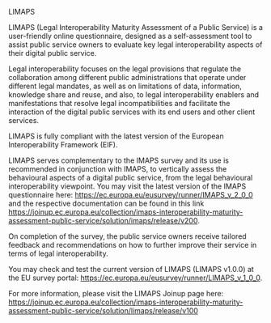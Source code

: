 LIMAPS

LIMAPS (Legal Interoperability Maturity Assessment of a Public Service) is a user-friendly online questionnaire, designed as a self-assessment tool to assist public service owners to evaluate key legal interoperability aspects of their digital public service.

Legal interoperability focuses on the legal provisions that regulate the collaboration among different public administrations that operate under different legal mandates, as well as on limitations of data, information, knowledge share and reuse, and also, to legal interoperability enablers and manifestations that resolve legal incompatibilities and facilitate the interaction of the digital public services with its end users and other client services.

LIMAPS is fully compliant with the latest version of the European Interoperability Framework (EIF).

LIMAPS serves complementary to the IMAPS survey and its use is recommended in conjunction with IMAPS, to vertically assess the behavioural aspects of a digital public service, from the legal behavioural interoperability viewpoint. You may visit the latest version of the IMAPS questionnaire here: https://ec.europa.eu/eusurvey/runner/IMAPS_v_2_0_0 and the respective documentation can be found in this link https://joinup.ec.europa.eu/collection/imaps-interoperability-maturity-assessment-public-service/solution/imaps/release/v200.

On completion of the survey, the public service owners receive tailored feedback and recommendations on how to further improve their service in terms of legal interoperability.

You may check and test the current version of LIMAPS (LIMAPS v1.0.0) at the EU survey portal: https://ec.europa.eu/eusurvey/runner/LIMAPS_v_1_0_0.

For more information, please visit the LIMAPS Joinup page here: https://joinup.ec.europa.eu/collection/imaps-interoperability-maturity-assessment-public-service/solution/limaps/release/v100
